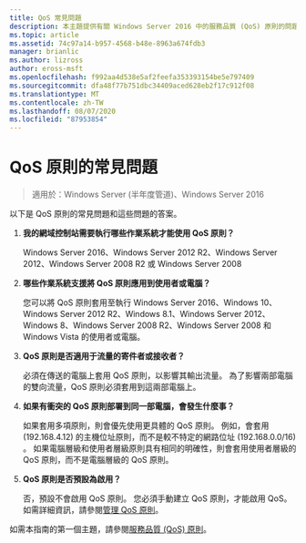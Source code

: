 ```yaml
---
title: QoS 常見問題
description: 本主題提供有關 Windows Server 2016 中的服務品質 (QoS) 原則的問題解答。
ms.topic: article
ms.assetid: 74c97a14-b957-4568-b48e-8963a674fdb3
manager: brianlic
ms.author: lizross
author: eross-msft
ms.openlocfilehash: f992aa4d538e5af2feefa353393154be5e797409
ms.sourcegitcommit: dfa48f77b751dbc34409aced628eb2f17c912f08
ms.translationtype: MT
ms.contentlocale: zh-TW
ms.lasthandoff: 08/07/2020
ms.locfileid: "87953854"
---
```

# <a name="qos-policy-frequently-asked-questions"></a>QoS 原則的常見問題

>適用於：Windows Server (半年度管道)、Windows Server 2016

以下是 QoS 原則的常見問題和這些問題的答案。

1.  **我的網域控制站需要執行哪些作業系統才能使用 QoS 原則？**

     Windows Server 2016、Windows Server 2012 R2、Windows Server 2012、Windows Server 2008 R2 或 Windows Server 2008

2.  **哪些作業系統支援將 QoS 原則應用到使用者或電腦？**

     您可以將 QoS 原則套用至執行 Windows Server 2016、Windows 10、Windows Server 2012 R2、Windows 8.1、Windows Server 2012、Windows 8、Windows Server 2008 R2、Windows Server 2008 和 Windows Vista 的使用者或電腦。

3.  **QoS 原則是否適用于流量的寄件者或接收者？**

     必須在傳送的電腦上套用 QoS 原則，以影響其輸出流量。 為了影響兩部電腦的雙向流量，QoS 原則必須套用到這兩部電腦上。

4.  **如果有衝突的 QoS 原則部署到同一部電腦，會發生什麼事？**

     如果套用多項原則，則會優先使用更具體的 QoS 原則。 例如，會套用 (192.168.4.12) 的主機位址原則，而不是較不特定的網路位址 (192.168.0.0/16) 。 如果電腦層級和使用者層級原則具有相同的明確性，則會套用使用者層級的 QoS 原則，而不是電腦層級的 QoS 原則。

5.  **QoS 原則是否預設為啟用？**

     否，預設不會啟用 QoS 原則。 您必須手動建立 QoS 原則，才能啟用 QoS。  如需詳細資訊，請參閱[管理 QoS 原則](qos-policy-manage.md)。

如需本指南的第一個主題，請參閱[服務品質 (QoS) 原則](qos-policy-top.md)。
